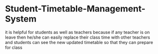 # Student-Timetable-Management-System
it is helpful for students as well as teachers because if any teacher is on leave then he/she can easily replace their class time with other teachers and students can see the new updated timetable so that they can prepare for class  
